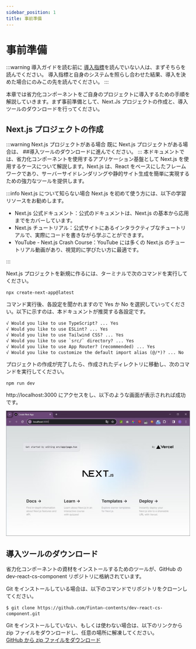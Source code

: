 ```yaml
---
sidebar_position: 1
title: 事前準備
---
```


# 事前準備

:::warning 導入ガイドを読む前に
[導入指標](../know-cs-component/introduction-index.md)を読んでいない人は、まずそちらを読んでください。
導入指標と自身のシステムを照らし合わせた結果、導入を決めた場合にのみこの先を読んでください。
:::

本章では省力化コンポーネントをご自身のプロジェクトに導入するための手順を解説していきます。まず事前準備として、Next.Js プロジェクトの作成と、導入ツールのダウンロードを行ってください。

## Next.js プロジェクトの作成

:::warning Next.js プロジェクトがある場合
既に Next.js プロジェクトがある場合は、 ##導入ツールのダウンロードに進んでください。
:::
本ドキュメントでは、省力化コンポーネントを使用するアプリケーション基盤として Next.js を使用するケースについて解説します。Next.js は、React をベースにしたフレームワークであり、サーバーサイドレンダリングや静的サイト生成を簡単に実現するための強力なツールを提供します。

:::info Next.js について知らない場合
Next.js を初めて使う方には、以下の学習リソースをお勧めします。

- Next.js 公式ドキュメント：公式のドキュメントは、Next.js の基本から応用までをカバーしています。
- Next.js チュートリアル：公式サイトにあるインタラクティブなチュートリアルで、実際にコードを書きながら学ぶことができます。
- YouTube - Next.js Crash Course：YouTube には多くの Next.js のチュートリアル動画があり、視覚的に学びたい方に最適です。

:::

Next.js プロジェクトを新規に作るには、ターミナルで次のコマンドを実行してください。

```Terminal:Terminal
npx create-next-app@latest
```

コマンド実行後、各設定を聞かれますので Yes か No を選択していってください。以下に示すのは、本ドキュメントが推奨する各設定です。

```Terminal:Terminal
√ Would you like to use TypeScript? ... Yes
√ Would you like to use ESLint? ... Yes
√ Would you like to use Tailwind CSS? ... Yes
√ Would you like to use `src/` directory? ... Yes
√ Would you like to use App Router? (recommended) ... Yes
√ Would you like to customize the default import alias (@/*)? ... No
```

プロジェクトの作成が完了したら、作成されたディレクトリに移動し、次のコマンドを実行してください。

```Terminal:Terminal
npm run dev
```

http://localhost:3000 にアクセスをし、以下のような画面が表示されれば成功です。

![Next.jsのトップページ](../../static/img/nextjs.png)

## 導入ツールのダウンロード

省力化コンポーネントの資材をインストールするためのツールが、GitHub の dev-react-cs-component リポジトリに格納されています。

Git をインストールしている場合は、以下のコマンドでリポジトリをクローンしてください。

```Terminal:Terminal
$ git clone https://github.com/Fintan-contents/dev-react-cs-component.git
```

Git をインストールしていない、もしくは使わない場合は、以下のリンクから zip ファイルをダウンロードし、任意の場所に解凍してください。  
[GitHub から zip ファイルをダウンロード](../intro.md)
